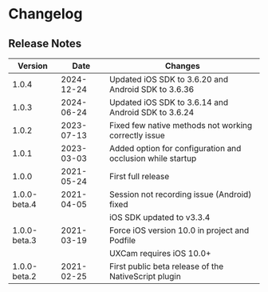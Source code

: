 # Changelog

## Release Notes ##

Version   | Date |Changes
---------- | ---------- |  ----------
1.0.4		 | 2024-12-24 | Updated iOS SDK to 3.6.20 and Android SDK to 3.6.36
1.0.3		 | 2024-06-24 | Updated iOS SDK to 3.6.14 and Android SDK to 3.6.24
1.0.2		 | 2023-07-13 | Fixed few native methods not working correctly issue
1.0.1		 | 2023-03-03 | Added option for configuration and occlusion while startup
1.0.0		 | 2021-05-24 | First full release
1.0.0-beta.4 | 2021-04-05 | Session not recording issue (Android) fixed
			 | | iOS SDK updated to v3.3.4
1.0.0-beta.3 | 2021-03-19  | Force iOS version 10.0 in project and Podfile
 			 | | UXCam requires iOS 10.0+
1.0.0-beta.2 | 2021-02-25 | First public beta release of the NativeScript plugin
